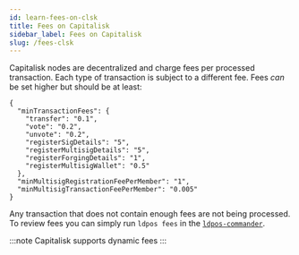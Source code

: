 ```yaml
---
id: learn-fees-on-clsk
title: Fees on Capitalisk
sidebar_label: Fees on Capitalisk
slug: /fees-clsk
---
```


Capitalisk nodes are decentralized and charge fees per processed transaction. Each type of transaction is subject to a different fee. Fees _can_ be set higher but should be at least:

```
{
  "minTransactionFees": {
    "transfer": "0.1",
    "vote": "0.2",
    "unvote": "0.2",
    "registerSigDetails": "5",
    "registerMultisigDetails": "5",
    "registerForgingDetails": "1",
    "registerMultisigWallet": "0.5"
  },
  "minMultisigRegistrationFeePerMember": "1",
  "minMultisigTransactionFeePerMember": "0.005"
}
```

Any transaction that does not contain enough fees are not being processed. To review fees you can simply run `ldpos fees` in the [`ldpos-commander`](https://github.com/Capitalisk/ldpos-commander).

:::note
Capitalisk supports dynamic fees
:::

